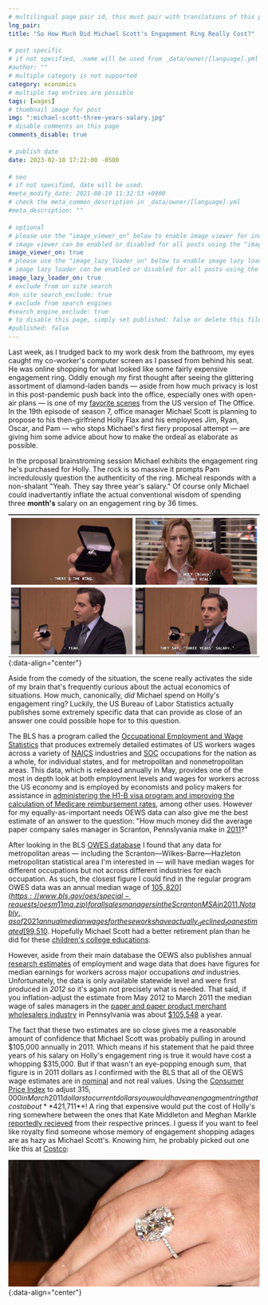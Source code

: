 ```yaml
---
# multilingual page pair id, this must pair with translations of this page. (This name must be unique)
lng_pair: 
title: "So How Much Did Michael Scott's Engagement Ring Really Cost?"

# post specific
# if not specified, .name will be used from _data/owner/[language].yml
#author: ""
# multiple category is not supported
category: economics
# multiple tag entries are possible
tags: [wages]
# thumbnail image for post
img: ":michael-scott-three-years-salary.jpg"
# disable comments on this page
comments_disable: true

# publish date
date: 2023-02-18 17:22:00 -0500

# seo
# if not specified, date will be used.
#meta_modify_date: 2021-08-10 11:32:53 +0900
# check the meta_common_description in _data/owner/[language].yml
#meta_description: ""

# optional
# please use the "image_viewer_on" below to enable image viewer for individual pages or posts (_posts/ or [language]/_posts folders).
# image viewer can be enabled or disabled for all posts using the "image_viewer_posts: true" setting in _data/conf/main.yml.
image_viewer_on: true
# please use the "image_lazy_loader_on" below to enable image lazy loader for individual pages or posts (_posts/ or [language]/_posts folders).
# image lazy loader can be enabled or disabled for all posts using the "image_lazy_loader_posts: true" setting in _data/conf/main.yml.
image_lazy_loader_on: true
# exclude from on site search
#on_site_search_exclude: true
# exclude from search engines
#search_engine_exclude: true
# to disable this page, simply set published: false or delete this file
#published: false
---
```


Last week, as I trudged back to my work desk from the bathroom, my eyes caught my co-worker's computer screen as I passed from behind his seat. He was online shopping for what looked like some fairly expensive engagement ring. Oddly enough my first thought after seeing the glittering assortment of diamond-laden bands — aside from how much privacy is lost in this post-pandemic push back into the office, especially ones with open-air plans — is one of my [favorite scenes](https://www.nbc.com/the-office/video/a-decent-proposal/3847248) from the US version of The Office. In the 19th episode of season 7, office manager Michael Scott is planning to propose to his then-girlfriend Holly Flax and his employees Jim, Ryan, Oscar, and Pam — who stops Michael's first fiery proposal attempt — are giving him some advice about how to make the ordeal as elaborate as possible. 

In the proposal brainstroming session Michael exhibits the engagement ring he's purchased for Holly. The rock is so massive it prompts Pam incredulously question the authenticity of the ring. Micheal responds with a non-shalant "Yeah. They say three year's salary." Of course only Michael could inadvertantly inflate the actual conventional wisdom of spending three **month's** salary on an engagement ring by 36 times.

![Pam Beesly reaction to Michael Scott Engagement Ring](/assets/img/posts/pam_beesly_reaction.png){:data-align="center"}

Aside from the comedy of the situation, the scene really activates the side of my brain that's frequently curious about the actual economics of situations. How much, canonically, _did_ Michael spend on Holly's engagement ring? Luckily, the US Bureau of Labor Statistics actually publishes some extremely specific data that can provide as close of an answer one could possible hope for to this question. 

The BLS has a program called the [Occupational Employment and Wage Statistics](https://www.bls.gov/oes/) that produces extremely detailed estimates of US workers wages across a variety of [NAICS](https://www.census.gov/naics/) industries and [SOC](https://www.bls.gov/soc/) occupations for the nation as a whole, for individual states, and for metropolitan and nonmetropolitan areas. This data, which is released annually in May, provides one of the most in depth look at both employment levels and wages for workers across the US economy and is employed by economists and policy makers for assistance in [administering the H1-B visa program and improving the calculation of Medicare reimbursement rates](https://www.bls.gov/oes/oes_ques.htm), among other uses. However for my equally-as-important needs OEWS data can also give me the best estimate of an answer to the question: "How much money did the average paper company sales manager in Scranton, Pennslyvania make in [2011](https://en.wikipedia.org/wiki/Garage_Sale_(The_Office))?"

After looking in the BLS [OWES database](https://download.bls.gov/pub/time.series/oe/) I found that any data for metropolitan areas — including the Scranton—Wilkes-Barre—Hazleton metropolitan statistical area I'm interested in — will have median wages for different occupations but not across different industries for each occupation. As such, the closest figure I could find in the regular program OWES data was an annual median wage of [$105,820](https://www.bls.gov/oes/special-requests/oesm11ma.zip) for all sales managers in the Scranton MSA in 2011. Notably, as of 2021 annual median wages for these works have actually _declined_ to an estimated [$99,510](https://beta.bls.gov/dataViewer/view/timeseries/OEUM004254000000011202213). Hopefully Michael Scott had a better retirement plan than he did for these [children's college educations](https://www.youtube.com/watch?v=x0N2ZxQJYTw).

However, aside from their main database the OEWS also publishes annual [research estimates](https://www.bls.gov/oes/current/oes_research_estimates.htm) of employment and wage data that does have figures for median earnings for workers across major occupations _and_ industries. Unfortunately, the data is only available statewide level and were first produced in _2012_ so it's again not precisely what is needed. That said, if you inflation-adjust the estimate from May 2012 to March 2011 the median wage of sales managers in the [paper and paper product merchant wholesalers industry](https://www.naics.com/naics-code-description/?code=4241) in Pennsylvania was about [$105,548](https://www.bls.gov/oes/special.requests/oes_research_2012_sec_42-44-45.xlsx) a year.    

The fact that these two estimates are so close gives me a reasonable amount of confidence that Michael Scott was probably pulling in around $105,000 annually in 2011. Which means if his statement that he paid three years of his salary on Holly's engagement ring is true it would have cost a whopping $315,000. But if that wasn't an eye-popping enough sum, that figure is in 2011 dollars as I confirmed with the BLS that all of the OEWS wage estimates are in [nominal](https://www.investopedia.com/terms/n/nominalvalue.asp) and not real values. Using the [Consumer Price Index](https://www.bls.gov/data/inflation_calculator.htm) to adjust $315,000 in March 2011 dollars to current dollars you would have an engagment ring that cost about **$421,711**! A ring that expensive would put the cost of Holly's ring somewhere between the ones that Kate Middleton and Meghan Markle [reportedly recieved](https://www.whowhatwear.com/celebrity-engagement-rings-expensive) from their respective princes. I guess if you want to feel like royalty find someone whose memory of engagement shopping adages are as hazy as Michael Scott's. Knowing him, he probably picked out one like this at [Costco](https://www.delish.com/just-for-fun/a27684180/costco-engagement-ring/):


![Costco $400,000 engagement ring](/assets/img/posts/costco_diamond_ring.jpg){:data-align="center"}




